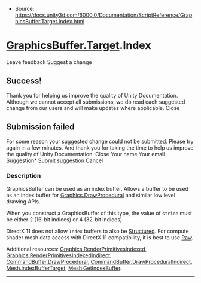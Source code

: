 * Source: https://docs.unity3d.com/6000.0/Documentation/ScriptReference/GraphicsBuffer.Target.Index.html

#  [GraphicsBuffer.Target](https://docs.unity3d.com/6000.0/Documentation/ScriptReference/GraphicsBuffer.Target.html).Index
Leave feedback
Suggest a change
## Success!
Thank you for helping us improve the quality of Unity Documentation. Although we cannot accept all submissions, we do read each suggested change from our users and will make updates where applicable.
Close
## Submission failed
For some reason your suggested change could not be submitted. Please <a>try again</a> in a few minutes. And thank you for taking the time to help us improve the quality of Unity Documentation.
Close
Your name Your email Suggestion* Submit suggestion
Cancel
### Description
GraphicsBuffer can be used as an index buffer.
Allows a buffer to be used as an index buffer for [Graphics.DrawProcedural](https://docs.unity3d.com/6000.0/Documentation/ScriptReference/Graphics.DrawProcedural.html) and similar low level drawing APIs.  
  
When you construct a GraphicsBuffer of this type, the value of `stride` must be either 2 (16-bit indices) or 4 (32-bit indices).  
  
DirectX 11 does not allow `Index` buffers to also be [Structured](https://docs.unity3d.com/6000.0/Documentation/ScriptReference/GraphicsBuffer.Target.Structured.html). For compute shader mesh data access with DirectX 11 compatibility, it is best to use [Raw](https://docs.unity3d.com/6000.0/Documentation/ScriptReference/GraphicsBuffer.Target.Raw.html).  
  
Additional resources: [Graphics.RenderPrimitivesIndexed](https://docs.unity3d.com/6000.0/Documentation/ScriptReference/Graphics.RenderPrimitivesIndexed.html), [Graphics.RenderPrimitivesIndexedIndirect](https://docs.unity3d.com/6000.0/Documentation/ScriptReference/Graphics.RenderPrimitivesIndexedIndirect.html), [CommandBuffer.DrawProcedural](https://docs.unity3d.com/6000.0/Documentation/ScriptReference/Rendering.CommandBuffer.DrawProcedural.html), [CommandBuffer.DrawProceduralIndirect](https://docs.unity3d.com/6000.0/Documentation/ScriptReference/Rendering.CommandBuffer.DrawProceduralIndirect.html), [Mesh.indexBufferTarget](https://docs.unity3d.com/6000.0/Documentation/ScriptReference/Mesh-indexBufferTarget.html), [Mesh.GetIndexBuffer](https://docs.unity3d.com/6000.0/Documentation/ScriptReference/Mesh.GetIndexBuffer.html).
* * *

